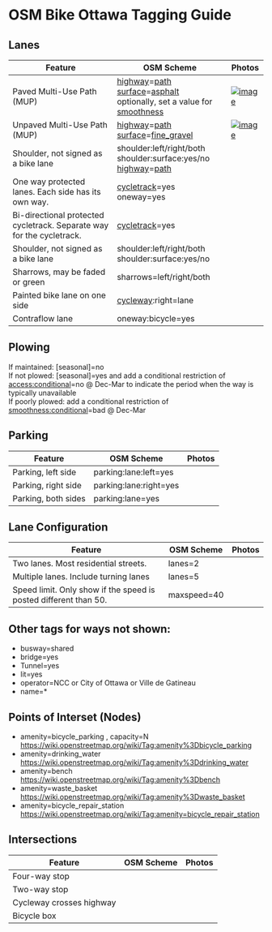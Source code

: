# OSM Bike Ottawa Tagging Guide

## Lanes

| Feature                                                         | OSM Scheme                | Photos     |
|-----------------------------------------------------------------|---------------------------|------------|
| Paved Multi-Use Path (MUP)                                            | [highway][highway]=[path][path] <br> [surface][surface]=[asphalt][asphalt] <br> optionally, set a value for [smoothness][smoothness]| [![image](https://d1cuyjsrcm0gby.cloudfront.net/xvX6Bexu1gEE_H9KlfodLQ/thumb-1024.jpg)](https://www.mapillary.com/app/?lat=45.392085481388904&lng=-75.70190062722224&z=17&focus=photo&pKey=xvX6Bexu1gEE_H9KlfodLQ)
| Unpaved Multi-Use Path (MUP)                                            | [highway][highway]=[path][path] <br> [surface][surface]=[fine_gravel][fine_gravel] | [![image](https://d1cuyjsrcm0gby.cloudfront.net/0y0R2Fs6pv3KvTgCEYPabw/thumb-1024.jpg)](https://www.mapillary.com/app/?lat=45.14111679972223&lng=-75.61085714944443&z=17&focus=map&pKey=0y0R2Fs6pv3KvTgCEYPabw)
| Shoulder, not signed as a bike lane                             | shoulder:left/right/both <br> shoulder:surface:yes/no <br> [highway][highway]=[path][path]   |
| One way protected lanes. Each side has its own way.             | [cycletrack][cycletrack]=yes <br> oneway=yes |
| Bi-directional protected cycletrack. Separate way for the cycletrack.      | [cycletrack][cycletrack]=yes |
| Shoulder, not signed as a bike lane                             | shoulder:left/right/both <br> shoulder:surface:yes/no |
| Sharrows, may be faded or green                                 | sharrows=left/right/both
| Painted bike lane on one side                                   | [cycleway][cycleway]:right=lane |
| Contraflow lane                                                 | oneway:bicycle=yes  |

## Plowing

If maintained: [seasonal]=no <br> If not plowed: [seasonal]=yes and add a conditional restriction of [access:conditional][access:conditional]=no @ Dec-Mar to indicate the period when the way is typically unavailable <br> If poorly plowed: add a conditional restriction of [smoothness:conditional][smoothness]=bad @ Dec-Mar 

## Parking

| Feature                    | OSM Scheme                | Photos     |
|----------------------------|---------------------------|------------|
| Parking, left side         | parking:lane:left=yes     |
| Parking, right side        | parking:lane:right=yes    |
| Parking, both sides        | parking:lane=yes          |

## Lane Configuration

| Feature                                | OSM Scheme                | Photos     |
|----------------------------------------|---------------------------|------------|
| Two lanes. Most residential streets. | lanes=2     |
| Multiple lanes. Include turning lanes| lanes=5     |
| Speed limit. Only show if the speed is posted different than 50. | maxspeed=40  |

## Other tags for ways not shown:

- busway=shared
- bridge=yes
- Tunnel=yes
- lit=yes
- operator=NCC or City of Ottawa or Ville de Gatineau
- name=*

## Points of Interset (Nodes)

- amenity=bicycle_parking , capacity=N https://wiki.openstreetmap.org/wiki/Tag:amenity%3Dbicycle_parking
- amenity=drinking_water https://wiki.openstreetmap.org/wiki/Tag:amenity%3Ddrinking_water
- amenity=bench https://wiki.openstreetmap.org/wiki/Tag:amenity%3Dbench
- amenity=waste_basket https://wiki.openstreetmap.org/wiki/Tag:amenity%3Dwaste_basket
- amenity=bicycle_repair_station https://wiki.openstreetmap.org/wiki/Tag:amenity=bicycle_repair_station

## Intersections

| Feature                   | OSM Scheme                | Photos     |
|---------------------------|---------------------------|------------|
| Four-way stop             |
| Two-way stop              |
| Cycleway crosses highway  |
| Bicycle box               |


[cycleway]: http://wiki.openstreetmap.org/wiki/Tag:cycleway
[cycletrack]: http://wiki.openstreetmap.org/wiki/Tag:cycletrack
[highway]: http://wiki.openstreetmap.org/wiki/Tag:highway
[path]: http://wiki.openstreetmap.org/wiki/Tag:highway=path
[surface]: https://wiki.openstreetmap.org/wiki/Key:surface
[fine_gravel]: https://wiki.openstreetmap.org/wiki/tag:surface=fine_gravel
[asphalt]: https://wiki.openstreetmap.org/wiki/tag:surface=asphalt
[smoothness]: https://wiki.openstreetmap.org/wiki/Key:smoothness
[access:conditional]:http://wiki.openstreetmap.org/wiki/Conditional_restrictions
